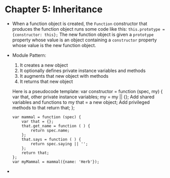 # Chapter 5: Inheritance
* When a function object is created, the `Function` constructor that produces the function object runs some code like this: `this.prototype = {constructor: this};` The new function object is given a `prototype` property whose value is an object containing a `constructor` property whose value is the new function object.
* Module Pattern:
  1. It creates a new object
  2. It optionally defines private instance variables and methods
  3. It augments that new object with methods
  4. It returns that new object
  
  Here is a pseudocode template:
      var constructor = function (spec, my) {
          var that, other private instance variables;
          my = my || {};
          Add shared variables and functions to my
          that = a new object;
          Add privileged methods to that
          return that;
      };
      
      var mammal = function (spec) {
          var that = {};
          that.get_name = function ( ) {
              return spec.name;
          };
          that.says = function ( ) {
              return spec.saying || '';
          };
          return that;
      };
      var myMammal = mammal({name: 'Herb'});
* 
